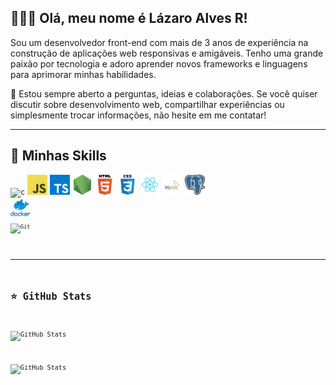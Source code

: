 ## 👨🏼‍💻 Olá, meu nome é Lázaro Alves R!

Sou um desenvolvedor front-end com mais de 3 anos de experiência na construção de aplicações web responsivas e amigáveis. Tenho uma grande paixão por tecnologia e adoro aprender novos frameworks e linguagens para aprimorar minhas habilidades.

💬 Estou sempre aberto a perguntas, ideias e colaborações. Se você quiser discutir sobre desenvolvimento web, compartilhar experiências ou simplesmente trocar informações, não hesite em me contatar!

---

## 🚀 Minhas Skills

<code><img height="32" src="https://cdn.iconscout.com/icon/free/png-512/c-programming-569564.png" alt="c"/></code>
<code><img height="32" src="https://raw.githubusercontent.com/github/explore/80688e429a7d4ef2fca1e82350fe8e3517d3494d/topics/javascript/javascript.png" alt="Javascript"/></code>
<code><img height="32" src="https://raw.githubusercontent.com/github/explore/80688e429a7d4ef2fca1e82350fe8e3517d3494d/topics/typescript/typescript.png" alt="Typescript"/></code>
<code><img height="32" src="https://raw.githubusercontent.com/github/explore/80688e429a7d4ef2fca1e82350fe8e3517d3494d/topics/nodejs/nodejs.png" alt="Nodejs"/></code>
<code><img height="32" src="https://raw.githubusercontent.com/github/explore/80688e429a7d4ef2fca1e82350fe8e3517d3494d/topics/html/html.png" alt="HTML5"/></code>
<code><img height="32" src="https://raw.githubusercontent.com/github/explore/80688e429a7d4ef2fca1e82350fe8e3517d3494d/topics/css/css.png" alt="CSS"/></code>
<code><img height="32" src="https://raw.githubusercontent.com/github/explore/80688e429a7d4ef2fca1e82350fe8e3517d3494d/topics/react/react.png" alt="React"/></code>
<code><img height="32" src="https://raw.githubusercontent.com/github/explore/80688e429a7d4ef2fca1e82350fe8e3517d3494d/topics/mysql/mysql.png" alt="MySQL"/></code>
<code><img height="32" src="https://raw.githubusercontent.com/github/explore/80688e429a7d4ef2fca1e82350fe8e3517d3494d/topics/postgresql/postgresql.png" alt="PostegreSQL"/><code>
<code><img height="32" src="https://raw.githubusercontent.com/github/explore/80688e429a7d4ef2fca1e82350fe8e3517d3494d/topics/docker/docker.png" alt="Docker"/></code>
<code><img height="32" src="https://raw.githubusercontent.com/jmnote/z-icons/master/svg/git.svg" alt="Git"/></code>

---
## ⭐ GitHub Stats


![GitHub Stats](https://github-readme-stats.vercel.app/api?username=lazaroalvesr&show_icons=true)

![GitHub Stats](https://github-readme-stats.vercel.app/api/top-langs/?username=lazaroalvesr&theme=white&hide_border=false&include_all_commits=true&count_private=true&layout=compact)

      
